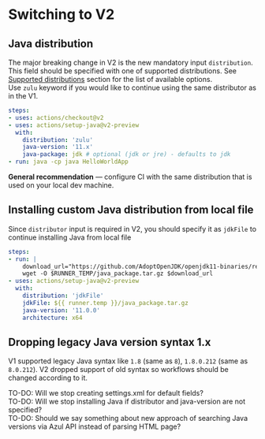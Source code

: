 # Switching to V2
## Java distribution
The major breaking change in V2 is the new mandatory input `distribution`. This field should be specified with one of supported distributions. See [Supported distributions](../README.md#Supported-distributions) section for the list of available options.  
Use `zulu` keyword if you would like to continue using the same distributor as in the V1.
```yaml
steps:
- uses: actions/checkout@v2
- uses: actions/setup-java@v2-preview
  with:
    distribution: 'zulu'
    java-version: '11.x'
    java-package: jdk # optional (jdk or jre) - defaults to jdk
- run: java -cp java HelloWorldApp
```

**General recommendation** — configure CI with the same distribution that is used on your local dev machine.

## Installing custom Java distribution from local file
Since `distributor` input is required in V2, you should specify it as `jdkFile` to continue installing Java from local file
```yaml
steps:
- run: |
    download_url="https://github.com/AdoptOpenJDK/openjdk11-binaries/releases/download/jdk-11.0.10%2B9/OpenJDK11U-jdk_x64_linux_hotspot_11.0.10_9.tar.gz"
    wget -O $RUNNER_TEMP/java_package.tar.gz $download_url
- uses: actions/setup-java@v2-preview
  with:
    distribution: 'jdkFile'
    jdkFile: ${{ runner.temp }}/java_package.tar.gz
    java-version: '11.0.0'
    architecture: x64
```

## Dropping legacy Java version syntax 1.x
V1 supported legacy Java syntax like `1.8` (same as `8`), `1.8.0.212` (same as `8.0.212`). 
V2 dropped support of old syntax so workflows should be changed according to it.


TO-DO: Will we stop creating settings.xml for default fields?  
TO-DO: Will we stop installing Java if distributor and java-version are not specified?  
TO-DO: Should we say something about new approach of searching Java versions via Azul API instead of parsing HTML page?  
